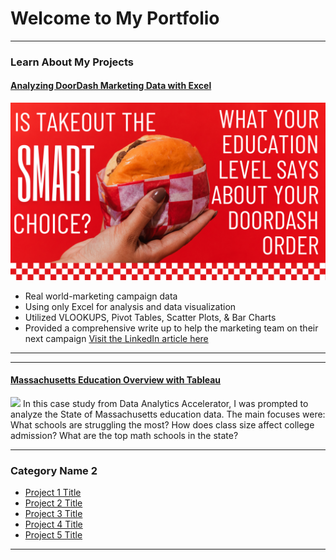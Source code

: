 <!-- <link rel="shortcut icon" type="image/x-icon" href="Headshot 2020.jpg?">-->
# Welcome to My Portfolio

---

### Learn About My Projects

#### [Analyzing DoorDash Marketing Data with Excel](/doordash)
[<img src="images/Order Up.png?raw=true"/>](/doordash)
- Real world-marketing campaign data
- Using only Excel for analysis and data visualization
- Utilized VLOOKUPS, Pivot Tables, Scatter Plots, & Bar Charts
- Provided a comprehensive write up to help the marketing team on their next campaign
[Visit the LinkedIn article here](https://www.linkedin.com/pulse/takeout-smart-choice-what-your-education-level-says-doordash-mckay-tdbje/)

---
<!--#### [Linked File Project](/files/Day 12 - 21 days to data.pdf)
<img src="images/21 Days To Data Challenge.png?raw=true"/>
For this project, I explored what a good analytics PowerPoint presentation should entail. It talks about main talking points, how to tie data to the business value, and much more. -->

---

#### [Massachusetts Education Overview with Tableau](/Massachusetts)
[<img src="images/2017Mass.png?raw=true"/>](/doordash)
In this case study from Data Analytics Accelerator, I was prompted to analyze the State of Massachusetts education data. The main focuses were:
What schools are struggling the most?
How does class size affect college admission?
What are the top math schools in the state? 

---

### Category Name 2

- [Project 1 Title](http://example.com/)
- [Project 2 Title](http://example.com/)
- [Project 3 Title](http://example.com/)
- [Project 4 Title](http://example.com/)
- [Project 5 Title](http://example.com/)

---




